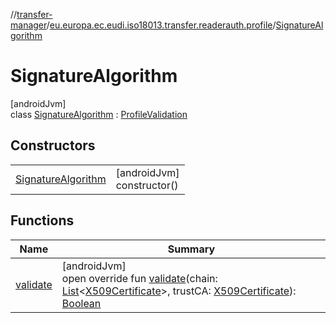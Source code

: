 //[transfer-manager](../../../index.md)/[eu.europa.ec.eudi.iso18013.transfer.readerauth.profile](../index.md)/[SignatureAlgorithm](index.md)

# SignatureAlgorithm

[androidJvm]\
class [SignatureAlgorithm](index.md) : [ProfileValidation](../-profile-validation/index.md)

## Constructors

| | |
|---|---|
| [SignatureAlgorithm](-signature-algorithm.md) | [androidJvm]<br>constructor() |

## Functions

| Name | Summary |
|---|---|
| [validate](validate.md) | [androidJvm]<br>open override fun [validate](validate.md)(chain: [List](https://kotlinlang.org/api/latest/jvm/stdlib/kotlin-stdlib/kotlin.collections/-list/index.html)&lt;[X509Certificate](https://developer.android.com/reference/kotlin/java/security/cert/X509Certificate.html)&gt;, trustCA: [X509Certificate](https://developer.android.com/reference/kotlin/java/security/cert/X509Certificate.html)): [Boolean](https://kotlinlang.org/api/latest/jvm/stdlib/kotlin-stdlib/kotlin/-boolean/index.html) |
